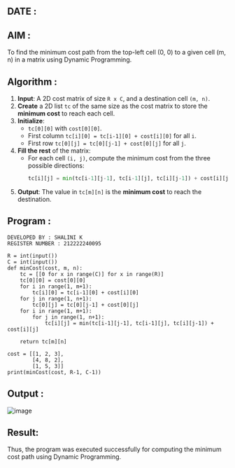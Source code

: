 ## DATE : 
## AIM : 
To find the minimum cost path from the top-left cell (0, 0) to a given cell (m, n) in a matrix using Dynamic Programming.

## Algorithm :

1. **Input**: A 2D cost matrix of size `R x C`, and a destination cell `(m, n)`.
2. **Create** a 2D list `tc` of the same size as the cost matrix to store the **minimum cost** to reach each cell.
3. **Initialize**:
   - `tc[0][0]` with `cost[0][0]`.
   - First column `tc[i][0] = tc[i-1][0] + cost[i][0]` for all `i`.
   - First row `tc[0][j] = tc[0][j-1] + cost[0][j]` for all `j`.
4. **Fill the rest** of the matrix:
   - For each cell `(i, j)`, compute the minimum cost from the three possible directions:
     ```python
     tc[i][j] = min(tc[i-1][j-1], tc[i-1][j], tc[i][j-1]) + cost[i][j]
     ```
5. **Output**: The value in `tc[m][n]` is the **minimum cost** to reach the destination.

## Program :
```
DEVELOPED BY : SHALINI K
REGISTER NUMBER : 212222240095

R = int(input())
C = int(input())
def minCost(cost, m, n):
    tc = [[0 for x in range(C)] for x in range(R)]
    tc[0][0] = cost[0][0]
    for i in range(1, m+1):
        tc[i][0] = tc[i-1][0] + cost[i][0]
    for j in range(1, n+1):
        tc[0][j] = tc[0][j-1] + cost[0][j]
    for i in range(1, m+1):
        for j in range(1, n+1):
            tc[i][j] = min(tc[i-1][j-1], tc[i-1][j], tc[i][j-1]) + cost[i][j]
 
    return tc[m][n]
 
cost = [[1, 2, 3],
        [4, 8, 2],
        [1, 5, 3]]
print(minCost(cost, R-1, C-1))
```
## Output :
![image](https://github.com/user-attachments/assets/37851dc4-d7db-4a50-9242-982297aec3e4)

## Result:
Thus, the program was executed successfully for computing the minimum cost path using Dynamic Programming.

